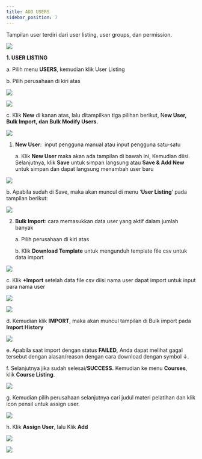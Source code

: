 ```yaml
---
title: ADD USERS
sidebar_position: 7
---
```

Tampilan user terdiri dari user listing, user groups, dan permission.

![](/img/enterprise-admin-user-1.png)

**1. USER LISTING**

a. Pilih menu **USERS**, kemudian klik User Listing

b. Pilih perusahaan di kiri atas

![](/img/enterprise-admin-user-2.png)

![](/img/enterprise-admin-user-3.png)

c. Klik **New** di kanan atas, lalu ditampilkan tiga pilihan berikut, N**ew User, Bulk Import, dan Bulk Modify Users.**

![](/img/enterprise-admin-user-4.png)

1. **New User**:  input pengguna manual atau input pengguna satu-satu 

   a. Klik **New User** maka akan ada tampilan di bawah ini, Kemudian diisi. Selanjutnya, klik **Save** untuk simpan langsung atau **Save & Add New** untuk simpan dan dapat langsung menambah user baru

![](/img/enterprise-admin-user-5.png)

   b. Apabila sudah di Save, maka akan muncul di menu ‘**User Listing**’ pada tampilan berikut:

![](/img/enterprise-admin-user-6.png)

2. **Bulk Import**: cara memasukkan data user yang aktif dalam jumlah banyak

   a. Pilih perusahaan di kiri atas

   b. Klik **Download Template** untuk mengunduh template file csv untuk data import

![](/img/enterprise-admin-user-7.png)

   c. Klik **+Import** setelah data file csv diisi nama user dapat import untuk input para nama user

![](/img/enterprise-admin-user-8.png)

![](/img/enterprise-admin-user-9.png)

   d. Kemudian klik **IMPORT**, maka akan muncul tampilan di Bulk import pada **Import History**

![](/img/enterprise-admin-user-10.png)

   e. Apabila saat import dengan status **FAILED,** Anda dapat melihat gagal tersebut dengan alasan/reason dengan cara download dengan symbol ↓.

   f. Selanjutnya jika sudah selesai/**SUCCESS.** Kemudian ke menu **Courses**, klik **Course Listing**.

![](/img/enterprise-admin-user-11.png)

   g. Kemudian pilih perusahaan selanjutnya cari judul materi pelatihan dan klik icon pensil untuk assign user. 

![](/img/enterprise-admin-user12.png)

   h. Klik **Assign User**, lalu Klik **Add**

![](/img/enterprise-admin-user-13.png)



![](/img/enterprise-admin-user-14.png)
